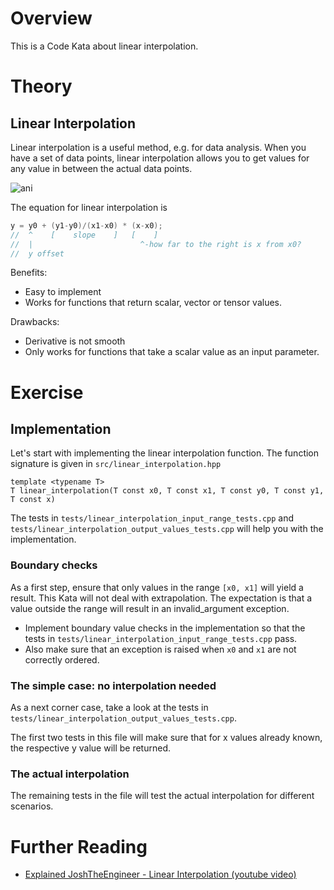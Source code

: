# Overview

This is a Code Kata about linear interpolation.

# Theory

## Linear Interpolation

Linear interpolation is a useful method, e.g. for data analysis. When you have a set of data points, linear
interpolation allows you to get values for any value in between the actual data points.

![ani](https://user-images.githubusercontent.com/2394228/128511764-52235490-5a46-45e9-8e35-43ec5995c87d.gif)

The equation for linear interpolation is

```c++
y = y0 + (y1-y0)/(x1-x0) * (x-x0);
//  ^    [    slope    ]   [    ]
//  |                        ^-how far to the right is x from x0? 
//  y offset
```

Benefits:

- Easy to implement
- Works for functions that return scalar, vector or tensor values.

Drawbacks:

- Derivative is not smooth
- Only works for functions that take a scalar value as an input parameter.

# Exercise

## Implementation

Let's start with implementing the linear interpolation function. The function signature is given
in `src/linear_interpolation.hpp`

```
template <typename T>
T linear_interpolation(T const x0, T const x1, T const y0, T const y1, T const x)
```

The tests in `tests/linear_interpolation_input_range_tests.cpp` and `tests/linear_interpolation_output_values_tests.cpp`
will help you with the implementation.

### Boundary checks

As a first step, ensure that only values in the range `[x0, x1]` will yield a result. This Kata will not deal with
extrapolation. The expectation is that a value outside the range will result in an invalid_argument exception.

* Implement boundary value checks in the implementation so that the tests
  in `tests/linear_interpolation_input_range_tests.cpp` pass.
* Also make sure that an exception is raised when `x0` and `x1` are not correctly ordered.

### The simple case: no interpolation needed

As a next corner case, take a look at the tests in `tests/linear_interpolation_output_values_tests.cpp`.

The first two tests in this file will make sure that for x values already known, the respective y value will be
returned.

### The actual interpolation

The remaining tests in the file will test the actual interpolation for different scenarios.

# Further Reading

* [Explained JoshTheEngineer - Linear Interpolation (youtube video)](https://www.youtube.com/watch?v=Cvc-XalN_kk&ab_channel=JoshTheEngineer)
